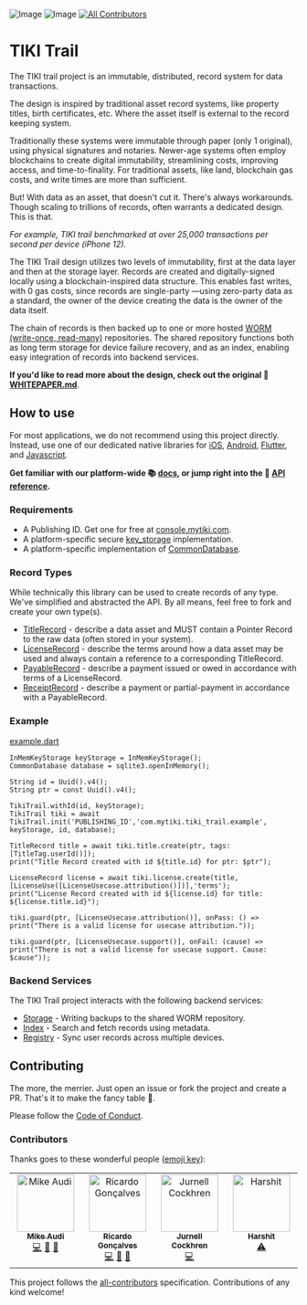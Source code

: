 ![Image](https://img.shields.io/pub/v/tiki_trail?logo=dart)
![Image](https://img.shields.io/pub/points/tiki_trail?logo=dart)<!-- ALL-CONTRIBUTORS-BADGE:START - Do not remove or modify this section -->
[![All Contributors](https://img.shields.io/badge/all_contributors-4-orange.svg)](#contributors-)
<!-- ALL-CONTRIBUTORS-BADGE:END -->

# TIKI Trail

The TIKI trail project is an immutable, distributed, record system for data
transactions.

The design is inspired by traditional asset record systems, like property
titles, birth certificates, etc. Where the asset itself is external to the
record keeping system.

Traditionally these systems were immutable through paper (only 1 original),
using physical signatures and notaries. Newer-age systems often employ
blockchains to create digital immutability, streamlining costs, improving
access, and time-to-finality. For traditional assets, like land, blockchain gas
costs, and write times are more than sufficient.

But! With data as an asset, that doesn't cut it. There's always workarounds.
Though scaling to trillions of records, often warrants a dedicated design. This
is that.

_For example, TIKI trail benchmarked at over 25,000 transactions per second per
device (iPhone 12)._

The TIKI Trail design utilizes two levels of immutability, first at the data
layer and then at the storage layer. Records are created and digitally-signed
locally using a blockchain-inspired data structure. This enables fast writes,
with 0 gas costs, since records are single-party —using zero-party data as a
standard, the owner of the device creating the data is the owner of the data
itself.

The chain of records is then backed up to one or more
hosted [WORM (write-once, read-many)](https://docs.aws.amazon.com/AmazonS3/latest/userguide/object-lock.html)
repositories. The shared repository functions both as
long term storage for device failure recovery, and
as an index, enabling easy integration of records into backend services.

**If you'd like to read more about the design, check
out the original 📄 [WHITEPAPER.md](WHITEPAPER.md)**.

## How to use

For most applications, we do not recommend using this project directly. Instead,
use one of our dedicated native libraries
for [iOS](https://github.com/tiki/tiki-sdk-ios), [Android](https://github.com/tiki/tiki-sdk-android), [Flutter](https://github.com/tiki/tiki-sdk-flutter),
and [Javascript](https://github.com/tiki/tiki-sdk-js).

**Get familiar with our platform-wide 📚 [docs](https://mytiki.com/docs), or jump
right into the
📘 [API reference](https://pub.dev/documentation/tiki_trail/latest/).**

### Requirements

- A Publishing ID. Get one for free
  at [console.mytiki.com](https://console.mytiki.com).
- A platform-specific secure [key_storage](lib/node/key/key_storage.dart)
  implementation.
- A platform-specific implementation
  of [CommonDatabase](https://pub.dev/documentation/sqlite3/latest/sqlite3.wasm/CommonDatabase-class.html).

### Record Types

While technically this library can be used to create records of any type. We've
simplified and abstracted the API. By all means, feel free to fork and create
your own type(s).

- [TitleRecord](lib/title_record.dart) - describe a data asset and MUST contain
  a Pointer Record to the raw data (often stored in your system).
- [LicenseRecord](lib/license_record.dart) - describe the terms around how a
  data asset may be used and always contain a reference to a corresponding
  TitleRecord.
- [PayableRecord](lib/payable_record.dart) - describe a payment issued or owed
  in accordance with terms of a LicenseRecord.
- [ReceiptRecord](lib/receipt_record.dart) - describe a payment or
  partial-payment in accordance with a PayableRecord.

### Example

[example.dart](example/lib/example.dart)

```
InMemKeyStorage keyStorage = InMemKeyStorage();
CommonDatabase database = sqlite3.openInMemory();

String id = Uuid().v4();
String ptr = const Uuid().v4();

TikiTrail.withId(id, keyStorage);
TikiTrail tiki = await TikiTrail.init('PUBLISHING_ID','com.mytiki.tiki_trail.example', keyStorage, id, database);

TitleRecord title = await tiki.title.create(ptr, tags: [TitleTag.userId()]);
print("Title Record created with id ${title.id} for ptr: $ptr");

LicenseRecord license = await tiki.license.create(title, [LicenseUse([LicenseUsecase.attribution()])],'terms');
print("License Record created with id ${license.id} for title: ${license.title.id}");

tiki.guard(ptr, [LicenseUsecase.attribution()], onPass: () => print("There is a valid license for usecase attribution."));

tiki.guard(ptr, [LicenseUsecase.support()], onFail: (cause) => print("There is not a valid license for usecase support. Cause: $cause"));
```

### Backend Services

The TIKI Trail project interacts with the following backend services:

- [Storage](https://github.com/tiki/l0-storage) - Writing backups to the shared
  WORM repository.
- [Index](https://github.com/tiki/l0-index) - Search and fetch records using
  metadata.
- [Registry](https://github.com/tiki/l0-registry) - Sync user records across
  multiple devices.

## Contributing

The more, the merrier. Just open an issue or fork the project and create a PR.
That's it to make the fancy table 👀.

Please follow
the [Code of Conduct](https://github.com/tiki/.github/blob/main/CODE_OF_CONDUCT.md).

### Contributors

Thanks goes to these wonderful
people ([emoji key](https://allcontributors.org/docs/en/emoji-key)):

<!-- ALL-CONTRIBUTORS-LIST:START - Do not remove or modify this section -->
<!-- prettier-ignore-start -->
<!-- markdownlint-disable -->
<table>
  <tbody>
    <tr>
      <td align="center" valign="top" width="14.28%"><a href="https://mytiki.com"><img src="https://avatars.githubusercontent.com/u/3769672?v=4?s=100" width="100px;" alt="Mike Audi"/><br /><sub><b>Mike Audi</b></sub></a><br /><a href="https://github.com/tiki/core/commits?author=mike-audi" title="Code">💻</a> <a href="https://github.com/tiki/core/pulls?q=is%3Apr+reviewed-by%3Amike-audi" title="Reviewed Pull Requests">👀</a> <a href="https://github.com/tiki/core/commits?author=mike-audi" title="Documentation">📖</a></td>
      <td align="center" valign="top" width="14.28%"><a href="https://www.linkedin.com/in/ricardolg/"><img src="https://avatars.githubusercontent.com/u/8357343?v=4?s=100" width="100px;" alt="Ricardo Gonçalves"/><br /><sub><b>Ricardo Gonçalves</b></sub></a><br /><a href="https://github.com/tiki/core/commits?author=ricardobrg" title="Code">💻</a> <a href="https://github.com/tiki/core/pulls?q=is%3Apr+reviewed-by%3Aricardobrg" title="Reviewed Pull Requests">👀</a> <a href="https://github.com/tiki/core/commits?author=ricardobrg" title="Documentation">📖</a></td>
	  <td align="center" valign="top" width="14.28%"><a href="https://civichacker.com"><img src="https://avatars.githubusercontent.com/u/316840?v=4?s=100" width="100px;" alt="Jurnell Cockhren"/><br /><sub><b>Jurnell Cockhren</b></sub></a><br /><a href="https://github.com/tiki/core/commits?author=jcockhren" title="Code">💻</a></td>
	  <td align="center" valign="top" width="14.28%"><a href="https://harshit933.github.io"><img src="https://avatars.githubusercontent.com/u/90508384?v=4?s=100" width="100px;" alt="Harshit"/><br /><sub><b>Harshit</b></sub></a><br /><a href="https://github.com/tiki/core/commits?author=Harshit933" title="Tests">⚠️</a></td>	
	</tr>
  </tbody>
</table>

<!-- markdownlint-restore -->
<!-- prettier-ignore-end -->

<!-- ALL-CONTRIBUTORS-LIST:END -->

This project follows
the [all-contributors](https://github.com/all-contributors/all-contributors)
specification. Contributions of any kind welcome!
